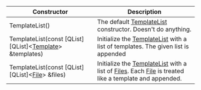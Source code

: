 Constructor | Description
--- | ---
TemplateList() | The default [TemplateList](templatelist.md) constructor. Doesn't do anything.
TemplateList(const [QList][QList]&lt;[Template](../template/template.md)&gt; &templates) | Initialize the [TemplateList](templatelist.md) with a list of templates. The given list is appended
TemplateList(const [QList][QList]&lt;[File](../file/file.md)&gt; &files) | Initialize the [TemplateList](templatelist.md) with a list of [Files](../file/file.md). Each [File](../file/file.md) is treated like a template and appended.
